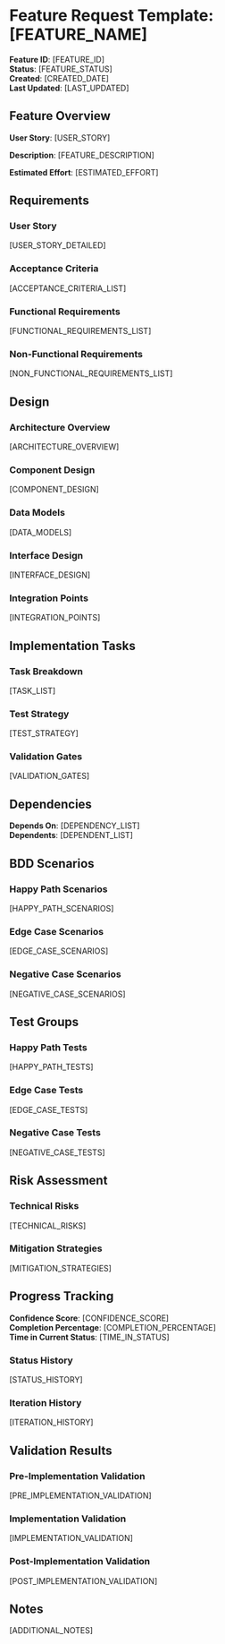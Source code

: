 # Feature Request Template: [FEATURE_NAME]

**Feature ID**: [FEATURE_ID]  
**Status**: [FEATURE_STATUS]  
**Created**: [CREATED_DATE]  
**Last Updated**: [LAST_UPDATED]  

## Feature Overview

**User Story**: [USER_STORY]

**Description**: [FEATURE_DESCRIPTION]

**Estimated Effort**: [ESTIMATED_EFFORT]

## Requirements

### User Story
[USER_STORY_DETAILED]

### Acceptance Criteria
[ACCEPTANCE_CRITERIA_LIST]

### Functional Requirements
[FUNCTIONAL_REQUIREMENTS_LIST]

### Non-Functional Requirements
[NON_FUNCTIONAL_REQUIREMENTS_LIST]

## Design

### Architecture Overview
[ARCHITECTURE_OVERVIEW]

### Component Design
[COMPONENT_DESIGN]

### Data Models
[DATA_MODELS]

### Interface Design
[INTERFACE_DESIGN]

### Integration Points
[INTEGRATION_POINTS]

## Implementation Tasks

### Task Breakdown
[TASK_LIST]

### Test Strategy
[TEST_STRATEGY]

### Validation Gates
[VALIDATION_GATES]

## Dependencies

**Depends On**: [DEPENDENCY_LIST]  
**Dependents**: [DEPENDENT_LIST]  

## BDD Scenarios

### Happy Path Scenarios
[HAPPY_PATH_SCENARIOS]

### Edge Case Scenarios
[EDGE_CASE_SCENARIOS]

### Negative Case Scenarios
[NEGATIVE_CASE_SCENARIOS]

## Test Groups

### Happy Path Tests
[HAPPY_PATH_TESTS]

### Edge Case Tests
[EDGE_CASE_TESTS]

### Negative Case Tests
[NEGATIVE_CASE_TESTS]

## Risk Assessment

### Technical Risks
[TECHNICAL_RISKS]

### Mitigation Strategies
[MITIGATION_STRATEGIES]

## Progress Tracking

**Confidence Score**: [CONFIDENCE_SCORE]  
**Completion Percentage**: [COMPLETION_PERCENTAGE]  
**Time in Current Status**: [TIME_IN_STATUS]  

### Status History
[STATUS_HISTORY]

### Iteration History
[ITERATION_HISTORY]

## Validation Results

### Pre-Implementation Validation
[PRE_IMPLEMENTATION_VALIDATION]

### Implementation Validation
[IMPLEMENTATION_VALIDATION]

### Post-Implementation Validation
[POST_IMPLEMENTATION_VALIDATION]

## Notes

[ADDITIONAL_NOTES]